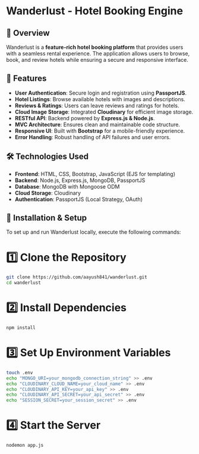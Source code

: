 # Wanderlust - Hotel Booking Engine

## 📌 Overview
Wanderlust is a **feature-rich hotel booking platform** that provides users with a seamless rental experience. The application allows users to browse, book, and review hotels while ensuring a secure and responsive interface.

## 🚀 Features
- **User Authentication**: Secure login and registration using **PassportJS**.
- **Hotel Listings**: Browse available hotels with images and descriptions.
- **Reviews & Ratings**: Users can leave reviews and ratings for hotels.
- **Cloud Image Storage**: Integrated **Cloudinary** for efficient image storage.
- **RESTful API**: Backend powered by **Express.js & Node.js**.
- **MVC Architecture**: Ensures clean and maintainable code structure.
- **Responsive UI**: Built with **Bootstrap** for a mobile-friendly experience.
- **Error Handling**: Robust handling of API failures and user errors.

## 🛠️ Technologies Used
- **Frontend**: HTML, CSS, Bootstrap, JavaScript (EJS for templating)
- **Backend**: Node.js, Express.js, MongoDB, PassportJS
- **Database**: MongoDB with Mongoose ODM
- **Cloud Storage**: Cloudinary
- **Authentication**: PassportJS (Local Strategy, OAuth)


## 🚀 Installation & Setup
To set up and run Wanderlust locally, execute the following commands:


# 1️⃣ Clone the Repository
```sh
git clone https://github.com/aayush841/wanderlust.git  
cd wanderlust  
```

# 2️⃣ Install Dependencies  
```sh
npm install
```

# 3️⃣ Set Up Environment Variables  
```sh
touch .env  
echo "MONGO_URI=your_mongodb_connection_string" >> .env  
echo "CLOUDINARY_CLOUD_NAME=your_cloud_name" >> .env  
echo "CLOUDINARY_API_KEY=your_api_key" >> .env  
echo "CLOUDINARY_API_SECRET=your_api_secret" >> .env  
echo "SESSION_SECRET=your_session_secret" >> .env  
```

# 4️⃣ Start the Server 
```sh
nodemon app.js
``` 
